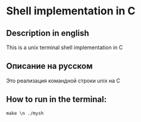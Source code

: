 # Shell implementation in C

## Description in english
This is a unix terminal shell implementation in C

## Описание на русском 
Это реализация командной строки unix на C

## How to run in the terminal:
``
make \n
./mysh
``
